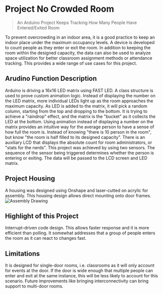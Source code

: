# Project No Crowded Room
> An Arduino Project Keeps Tracking How Many People Have Entered/Exited Room

To prevent overcrowding in an indoor area, it is a good practice to keep an indoor place under the maximum occupancy levels. A device is developed to count people as they enter or exit the room. In addition to keeping the room within the designed capacity, the data can also be used to analyze space utilization for better classroom assignment methods or attendance tracking. This provides a wide range of use cases for this project. 


## Arudino Function Description
Arduino is driving a 16x16 LED matrix using FAST LED. A class structure is used to prove custom animation logic. Instead of displaying the number on the LED matrix, more individual LEDs light up as the room approaches the maximum capacity. As LED is added to the matrix, it will pick a random column, starting from the top and dropping to the bottom. It is trying to achieve a "raindrop" effect, and the matrix is the "bucket" as it collects the LED at the bottom.
Using animation instead of displaying a number on the matrix provides an intuitive way for the average person to have a sense of how full the room is. Instead of knowing "there is 10 person in the room", but know "the room is half filled to its designed capacity". There is an auxiliary LCD that displays the absolute count for room administrators, or "stats for the nerds". 
This project was achieved by using two sensors. The sequence of the sensor being triggered determines whether the person is entering or exiting. The data will be passed to the LCD screen and LED matrix.

## Project Housing
A housing was designed using Onshape and laser-cutted on acrylic for assembly. This housing design allows direct mounting onto door frames.
![Assembly Drawing ](https://github.com/Zhang563/No-Crowded-Room/assets/60804083/e5383037-7aed-4070-a210-393a6e41237a)

## Highlight of this Project
Interrupt-driven code design. This allows faster response and it is more efficient than polling. It somewhat addresses that a group of people enters the room as it can react to changes fast.

## Limitations
It is designed for single-door rooms, i.e. classrooms as it will only account for events at the door. If the door is wide enough that multiple people can enter and exit at the same instance, this will be less likely to account for this scenario. Future improvements like bringing interconnectivity can bring support to multi-door rooms. 

